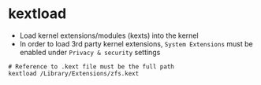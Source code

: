 # kextload

- Load kernel extensions/modules (kexts) into the kernel
- In order to load 3rd party kernel extensions, `System Extensions` must be enabled under `Privacy & security` settings

```shell
# Reference to .kext file must be the full path
kextload /Library/Extensions/zfs.kext
```
